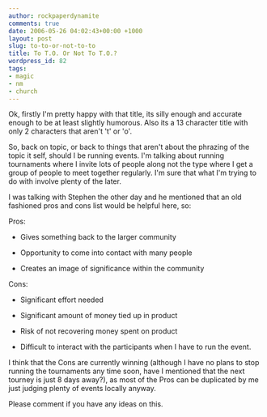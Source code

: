 ```yaml
---
author: rockpaperdynamite
comments: true
date: 2006-05-26 04:02:43+00:00 +1000
layout: post
slug: to-to-or-not-to-to
title: To T.O. Or Not To T.O.?
wordpress_id: 82
tags:
- magic
- nm
- church
---
```


Ok, firstly I'm pretty happy with that title, its silly enough and accurate enough to be at least slightly humorous. Also its a 13 character title with only 2 characters that aren't 't' or 'o'.

So, back on topic, or back to things that aren't about the phrazing of the topic it self, should I be running events. I'm talking about running tournaments where I invite lots of people along not the type where I get a group of people to meet together regularly. I'm sure that what I'm trying to do with involve plenty of the later.

I was talking with Stephen the other day and he mentioned that an old fashioned pros and cons list would be helpful here, so:

<!-- more -->

Pros:



	
  * Gives something back to the larger community

	
  * Opportunity to come into contact with many people

	
  * Creates an image of significance within the community


Cons:

	
  * Significant effort needed

	
  * Significant amount of money tied up in product

	
  * Risk of not recovering money spent on product

	
  * Difficult to interact with the participants when I have to run the event.


I think that the Cons are currently winning (although I have no plans to stop running the tournaments any time soon, have I mentioned that the next tourney is just 8 days away?), as most of the Pros can be duplicated by me just judging plenty of events locally anyway.

Please comment if you have any ideas on this.
